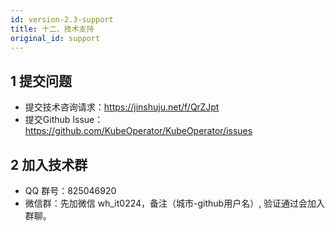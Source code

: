 ```yaml
---
id: version-2.3-support
title: 十二、技术支持
original_id: support
---
```


## 1 提交问题

- 提交技术咨询请求：https://jinshuju.net/f/QrZJpt
- 提交Github Issue：https://github.com/KubeOperator/KubeOperator/issues

## 2 加入技术群

- QQ 群号：825046920
- 微信群：先加微信 wh_it0224，备注（城市-github用户名）, 验证通过会加入群聊。
